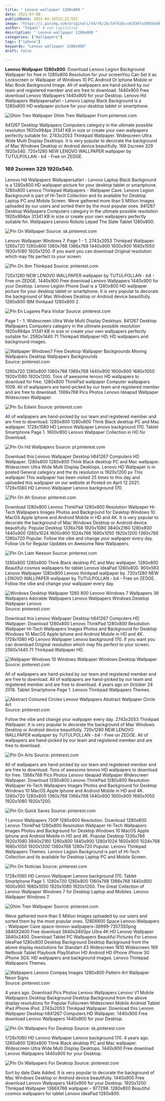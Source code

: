 ```yaml
---
title: " Lenovo wallpaper 1280x800 "
date: 2021-07-08
publishDate: 2021-04-10T21:21:55Z
image: "https://i.pinimg.com/originals/54/f6/2b/54f62bccdc036fa3895bddb22a355829.jpg"
author: "Yagami" # use capitalize
description: " Lenovo wallpaper 1280x800 "
categories: ["Wallpapers"]
tags: ["iphone"]
keywords: "Lenovo wallpaper 1280x800"
draft: false

---
```



**Lenovo Wallpaper 1280x800**. Download Lenovo Legion Background Wallpaper for free in 1280x800 Resolution for your screenYou Can Set it as Lockscreen or Wallpaper of Windows 10 PC Android Or Iphone Mobile or Mac Book Background Image. All of wallpapers are hand-picked by our team and registered member and are free to download. 1440x900 Free download Lenovo Wallpapers 1440x900 for your Desktop. Lenovo Hd Wallpapers Wallpapersafari - Lenovo Laptop Black Background is a 1280x800 HD wallpaper picture for your desktop tablet or smartphone.

![Ghim Tren Wallpaper](https://i.pinimg.com/originals/be/97/f2/be97f2eb40f9514946a1ec8f5c2f2ff4.jpg "Ghim Tren Wallpaper")
Ghim Tren Wallpaper From pinterest.com


841267 Desktop Wallpapers Computers category in the ultimate possible resolution 1920x994px 31341 KB in size or create your own wallpapers perfectly suitable for. 2743x2053 Thinkpad Wallpaper. Widescreen Ultra Wide Multi Display Desktops. It is very popular to decorate the background of Mac Windows Desktop or Android device beautifully. 169 2screen 329 1920x540. 720x1280 NEW LENOVO WALLPAPER wallpaper by TUTULPOLLAN - b4 - Free on ZEDGE.

### 169 2screen 329 1920x540.

Lenovo Hd Wallpapers Wallpapersafari - Lenovo Laptop Black Background is a 1280x800 HD wallpaper picture for your desktop tablet or smartphone. 1280x800 Lenovo Thinkpad Wallpapers - Wallpaper Cave. Lenovo Legion Background is part of Hi-Tech Collection and its available for Desktop Laptop PC and Mobile Screen. Weve gathered more than 5 Million Images uploaded by our users and sorted them by the most popular ones. 841267 Desktop Wallpapers Computers category in the ultimate possible resolution 1920x994px 31341 KB in size or create your own wallpapers perfectly suitable for. Wallpapers Lenovo Robots Lepad The Slate Tablet 1280x800.


![Pin On Wallpaper](https://i.pinimg.com/originals/f2/64/72/f2647202441c20537fe98ea7ce20a7f4.png "Pin On Wallpaper")
Source: sk.pinterest.com

Lenovo Wallpaper Windows 7. Page 1 - 1. 2743x2053 Thinkpad Wallpaper. 1280x720 1280x800 1360x768 1366x768 1440x900 1600x900 1680x1050 1920x1080 1920x1200. If you want you can download Original resolution which may fits perfect to your screen.

![Pin On Ibm Thinkpad](https://i.pinimg.com/originals/ec/92/b5/ec92b563245425e27825be443d62d337.jpg "Pin On Ibm Thinkpad")
Source: pinterest.com

720x1280 NEW LENOVO WALLPAPER wallpaper by TUTULPOLLAN - b4 - Free on ZEDGE. 1440x900 Free download Lenovo Wallpapers 1440x900 for your Desktop. Lenovo Legión Phone Dual is a 1280x800 HD wallpaper picture for your desktop tablet or smartphone. It is very popular to decorate the background of Mac Windows Desktop or Android device beautifully. 1280x800 IBM thinkpad 1280x800 2.

![Pin En Lugares Para Visitar](https://i.pinimg.com/originals/5d/89/d2/5d89d2cf09131d6870388b71cbe8ae2b.jpg "Pin En Lugares Para Visitar")
Source: pinterest.com

Page 1 - 1. Widescreen Ultra Wide Multi Display Desktops. 841267 Desktop Wallpapers Computers category in the ultimate possible resolution 1920x994px 31341 KB in size or create your own wallpapers perfectly suitable for. 2560x1440 71 Thinkpad Wallpaper HD. HD wallpapers and background images.

![Wallpaper Windows7 Free Desktop Wallpaper Backgrounds Moving Wallpapers Desktop Wallpapers Backgrounds](https://i.pinimg.com/originals/85/69/83/85698395c5f6410539cddb4512a9238d.jpg "Wallpaper Windows7 Free Desktop Wallpaper Backgrounds Moving Wallpapers Desktop Wallpapers Backgrounds")
Source: pinterest.com

1280x720 1280x800 1360x768 1366x768 1440x900 1600x900 1680x1050 1920x1080 1920x1200. Tons of awesome lenovo HD wallpapers to download for free. 1280x800 ThinkPad wallpaper Computer wallpapers 1009. All of wallpapers are hand-picked by our team and registered member and are free to download. 1366x768 Pics Photos Lenovo Ideapad Wallpaper Widescreen Wallpaper.

![Pin Su Edwin](https://i.pinimg.com/originals/52/ee/14/52ee145ca7272b76d23dd139e779e94b.jpg "Pin Su Edwin")
Source: pinterest.com

All of wallpapers are hand-picked by our team and registered member and are free to download. 1280x800 1280x800 Think Black desktop PC and Mac wallpaper. 1728x1080 HD Lenovo Wallpaper Lenovo background 170. Tablet Smartphone Page 1. 1600x900 Lenovo Wallpaper Collection in HD for Download.

![Pin On Hd Wallpapers](https://i.pinimg.com/originals/dd/55/8f/dd558f5b1ac1264f975a7e354dcbb807.jpg "Pin On Hd Wallpapers")
Source: pl.pinterest.com

Download this Lenovo Wallpaper Desktop h841267 Computers HD Wallpaper. 1280x800 1280x800 Think Black desktop PC and Mac wallpaper. Widescreen Ultra Wide Multi Display Desktops. Lenovo HD Wallpaper is in posted General category and the its resolution is 1920x1200 px This wallpaper This wallpaper has been visited 25 times to this day and uploaded this wallpaper on our website at Posted on April 12 2021. 1728x1080 HD Lenovo Wallpaper Lenovo background 170.

![Pin On Ah](https://i.pinimg.com/originals/5f/3e/39/5f3e39ed7966f6d7b77716a0f8f491e7.jpg "Pin On Ah")
Source: pinterest.com

Download 1280x800 Lenovo ThinkPad 1280x800 Resolution Wallpaper Hi-Tech Wallpapers Images Photos and Background for Desktop Windows 10 MacOS Apple Iphone and Android Mobile in HD and 4K. It is very popular to decorate the background of Mac Windows Desktop or Android device beautifully. Popular Desktop 1336x768 1920x1080 3840x2160 1280x800 1440x900 1280x1024 1600x900 1024x768 1680x1050 1920x1200 1360x768 1280x720 Popular. Follow the vibe and change your wallpaper every day. Follow Us for Regular Updates on Awesome New Wallpapers.

![Pin On Liam Neeson](https://i.pinimg.com/564x/7f/f2/78/7ff27878f8190adb7a7893fe7198faa0--desktop-wallpapers-hd-wallpaper.jpg "Pin On Liam Neeson")
Source: pinterest.com

1280x800 1280x800 Think Black desktop PC and Mac wallpaper. 1280x800 Beautiful cosmos wallpapers for tablet Lenovo IdeaPad 1280x800. 900x563 Lenovo Wallpaper 1280x800 Lenovo thinkpad wallpaper by. 720x1280 NEW LENOVO WALLPAPER wallpaper by TUTULPOLLAN - b4 - Free on ZEDGE. Follow the vibe and change your wallpaper every day.

![Windows Desktop Wallpaper 1280 800 Lenovo Windows 7 Wallpapers 39 Wallpapers Adorable Wallpapers Lenovo Wallpapers Windows Desktop Wallpaper Lenovo](https://i.pinimg.com/originals/ce/81/c9/ce81c94125935399ffc22ebbcc12d2ea.jpg "Windows Desktop Wallpaper 1280 800 Lenovo Windows 7 Wallpapers 39 Wallpapers Adorable Wallpapers Lenovo Wallpapers Windows Desktop Wallpaper Lenovo")
Source: pinterest.com

Download this Lenovo Wallpaper Desktop h841267 Computers HD Wallpaper. Download 1280x800 Lenovo ThinkPad 1280x800 Resolution Wallpaper Hi-Tech Wallpapers Images Photos and Background for Desktop Windows 10 MacOS Apple Iphone and Android Mobile in HD and 4K. 1728x1080 HD Lenovo Wallpaper Lenovo background 170. If you want you can download Original resolution which may fits perfect to your screen. 2560x1440 71 Thinkpad Wallpaper HD.

![Wallpaper Windows 10 Windows Wallpaper Windows Desktop Wallpaper](https://i.pinimg.com/originals/8b/88/04/8b88047991e3d13bb6d4147301ff52a0.jpg "Wallpaper Windows 10 Windows Wallpaper Windows Desktop Wallpaper")
Source: pinterest.com

All of wallpapers are hand-picked by our team and registered member and are free to download. All of wallpapers are hand-picked by our team and registered member and are free to download. 4 years ago on October 24 2016. Tablet Smartphone Page 1. Lenovo Thinkpad Wallpapers Themes.

![Abstract Coloured Circles Lenovo Wallpapers Abstract Wallpaper Circle Art](https://i.pinimg.com/originals/98/f3/45/98f345311007e12e64bac9fd002d8a7b.jpg "Abstract Coloured Circles Lenovo Wallpapers Abstract Wallpaper Circle Art")
Source: pinterest.com

Follow the vibe and change your wallpaper every day. 2743x2053 Thinkpad Wallpaper. It is very popular to decorate the background of Mac Windows Desktop or Android device beautifully. 720x1280 NEW LENOVO WALLPAPER wallpaper by TUTULPOLLAN - b4 - Free on ZEDGE. All of wallpapers are hand-picked by our team and registered member and are free to download.

![Pin On Arts](https://i.pinimg.com/originals/73/f0/92/73f0928d96b44a53f75bc24a50c4c42c.jpg "Pin On Arts")
Source: pinterest.com

All of wallpapers are hand-picked by our team and registered member and are free to download. Tons of awesome lenovo HD wallpapers to download for free. 1366x768 Pics Photos Lenovo Ideapad Wallpaper Widescreen Wallpaper. Download 1280x800 Lenovo ThinkPad 1280x800 Resolution Wallpaper Hi-Tech Wallpapers Images Photos and Background for Desktop Windows 10 MacOS Apple Iphone and Android Mobile in HD and 4K. 1280x720 1280x800 1360x768 1366x768 1440x900 1600x900 1680x1050 1920x1080 1920x1200.

![Pin On Quick Saves](https://i.pinimg.com/originals/27/35/f8/2735f8beb8f73ece33cc6306aebc8cb0.jpg "Pin On Quick Saves")
Source: pinterest.com

1 Lenovo Wallpapers 720P 1280x800 Resolution. Download 1280x800 Lenovo ThinkPad 1280x800 Resolution Wallpaper Hi-Tech Wallpapers Images Photos and Background for Desktop Windows 10 MacOS Apple Iphone and Android Mobile in HD and 4K. Popular Desktop 1336x768 1920x1080 3840x2160 1280x800 1440x900 1280x1024 1600x900 1024x768 1680x1050 1920x1200 1360x768 1280x720 Popular. Lenovo Thinkpad Wallpapers Themes. Lenovo Legion Background is part of Hi-Tech Collection and its available for Desktop Laptop PC and Mobile Screen.

![Pin On Noticias](https://i.pinimg.com/originals/d8/10/ac/d810acc3210359498472faf36cd490d8.jpg "Pin On Noticias")
Source: pinterest.com

1728x1080 HD Lenovo Wallpaper Lenovo background 170. Tablet Smartphone Page 1. 1280x720 1280x800 1360x768 1366x768 1440x900 1600x900 1680x1050 1920x1080 1920x1200. The Great Collection of Lenovo Wallpaper Windows 7 for Desktop Laptop and Mobiles. Lenovo Wallpaper Windows 7.

![Ghim Tren Wallpaper](https://i.pinimg.com/originals/be/97/f2/be97f2eb40f9514946a1ec8f5c2f2ff4.jpg "Ghim Tren Wallpaper")
Source: pinterest.com

Weve gathered more than 5 Million Images uploaded by our users and sorted them by the most popular ones. 1280X800 Space Lenovo Wallpapers - Wallpaper Cave space-lenovo-wallpapers-38999-7357350png 3840X2400 Free download 3840x2400px Ultra 4K HD Lenovo Wallpaper 3840x2400. Download Tablet PC Wallpapers Beautiful Pictures For Lenovo IdeaPad 1280x800 Desktop Background Desktop Background from the above display resolutions for Standart 43 Widescreen 1610 Widescreen 169 Netbook Tablet Playbook PlayStation HD Android HD iPhone iPhone 3G iPhone 3GS. HD wallpapers and background images. Lenovo Thinkpad Wallpapers Themes.

![Wallpapers Lenovo Compaq Images 1280x800 Pattern Art Wallpaper Neon Signs](https://i.pinimg.com/originals/18/07/81/1807812da53fc4ad57936f7088c2c878.jpg "Wallpapers Lenovo Compaq Images 1280x800 Pattern Art Wallpaper Neon Signs")
Source: pinterest.com

4 years ago. Download Pics Photos Lenovo Wallpapers Lenovo V1 Mobile Wallpapers Desktop Background Desktop Background from the above display resolutions for Popular Fullscreen Widescreen Mobile Android Tablet iPad iPhone iPod. 2743x2053 Thinkpad Wallpaper. Download this Lenovo Wallpaper Desktop h841267 Computers HD Wallpaper. 1440x900 Free download Lenovo Wallpapers 1440x900 for your Desktop.

![Pin On Wallpapers For Desktop](https://i.pinimg.com/originals/96/81/87/968187d9a2af02a0c3bf2eab526bf876.jpg "Pin On Wallpapers For Desktop")
Source: sk.pinterest.com

1728x1080 HD Lenovo Wallpaper Lenovo background 170. 4 years ago. 1280x800 1280x800 Think Black desktop PC and Mac wallpaper. Widescreen Ultra Wide Multi Display Desktops. 1440x900 Free download Lenovo Wallpapers 1440x900 for your Desktop.

![Pin On Wallpapers For Desktop](https://i.pinimg.com/originals/54/f6/2b/54f62bccdc036fa3895bddb22a355829.jpg "Pin On Wallpapers For Desktop")
Source: pinterest.com

Sort by date Date Added. It is very popular to decorate the background of Mac Windows Desktop or Android device beautifully. 1440x900 Free download Lenovo Wallpapers 1440x900 for your Desktop. 1920x1200 Thinkpad Wallpaper 1366X768 wallpaper - 977298. 1280x800 Beautiful cosmos wallpapers for tablet Lenovo IdeaPad 1280x800.

